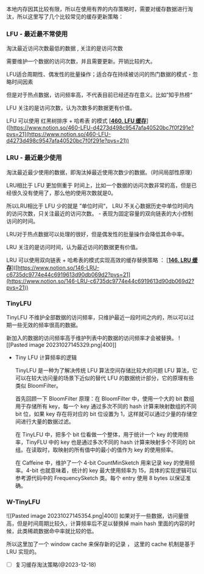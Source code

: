 
本地内存因其比较有限，所以在使用有界的内存策略时，需要对缓存数据进行淘汰，所以这里写了几个比较常见的缓存更新策略：

### LFU - 最近最不常使用

淘汰最近访问次数最低的数据 , 关注的是访问次数

需要维护一个数据的访问次数，并且需要更新。开销比较的大。

LFU适合周期性、偶发性的批量操作；适合存在持续被访问的热门数据的模式 - 忽略时间因素

但是对于热点数据，访问频率高，不代表目前已经还存在意义。比如”知乎热榜“

LFU 关注的是访问次数，认为次数多的数据更有价值。

LFU 可以使用 红黑树排序 + 哈希表 的模式 [**[460. LFU 缓存](https://leetcode.cn/problems/lfu-cache/)**]([https://www.notion.so/460-LFU-d4273d498c9547afa40520bc7f0f291e?pvs=21](https://www.notion.so/460-LFU-d4273d498c9547afa40520bc7f0f291e?pvs=21))

### LRU - 最近最少使用

淘汰最近最少使用的数据，即淘汰掉最近使用次数少的数据。（时间局部性原理）

LRU相比于 LFU 更加侧重于 时间上，比如一个数据的访问次数非常的高，但是已经很久没有使用了，那么他的使用次数就是0。

所以LRU相比于 LFU 少的就是 ”单位时间“， LRU 不关心数据历史中单位时间内的访问次数，只关注最近的访问次数。 - 表现为固定容量的双向链表的大小控制访问的时间。

LRU对于热点数据可以处理的很好，但是偶发性的批量操作会降低其命中率。

LRU 关注的是访问时间，认为最近访问的数据更有价值。

LRU 可以使用双向链表 + 哈希表的模式实现高效的缓存替换策略 ： [**[146. LRU 缓存](https://leetcode.cn/problems/lru-cache/)**]([https://www.notion.so/146-LRU-c6735dc9774e44c6919613d90db069d2?pvs=21](https://www.notion.so/146-LRU-c6735dc9774e44c6919613d90db069d2?pvs=21))

### TinyLFU

TinyLFU 不维护全部数据的访问频率，只维护最近一段时间之内的，所以可以过期一些无效的频率很高的数据。

新加入的数据的访问频率高于维护列表中的数据的访问频率才会被替换。
![[Pasted image 20231027145329.png|400]]
- Tiny LFU 计算频率的逻辑
    
    TinyLFU 是一种为了解决传统 LFU 算法空间存储比较大的问题 LFU 算法，它可以在较大访问量的场景下近似的替代 LFU 的数据统计部分，它的原理有些类似 BloomFilter。
    
    首先回顾一下 BloomFilter 原理：在 BloomFilter 中，使用一个大的 bit 数组用于存储所有 key，每一个 key 通过多次不同的 hash 计算来映射数组的不同 bit 位，如果 key 存在将对应的 bit 位设置为 1，这样就可以通过少量的存储空间进行大量的数据过滤。
    
    在 TinyLFU 中，把多个 bit 位看做一个整体，用于统计一个 key 的使用频率，TinyFLU 中的 key 也是通过多次不同的 hash 计算来映射多个不同的 bit 组。在读取时，取映射的所有值中的最小的值作为 key 的使用频率。
    
    在 Caffeine 中，维护了一个 4-bit CountMinSketch 用来记录 key 的使用频率。4-bit 也就意味着，统计的 key 最大使用频率为 15，具体的实现逻辑可以参考源代码中的 FrequencySketch 类。每个 entry 使用 8 bytes 以保证准确。
    

### **W-TinyLFU**
![[Pasted image 20231027145354.png|400]]
如果对于一些数据，访问量很高，但是时间周期比较久，计算频率后不足以替换掉 main hash 里面的内容的时候，此类稀疏数据命中率就比较的低。

所以这里加了一个 window cache 来保存新的记录 ， 这里的 cache 机制是基于 LRU 实现的。

- [ ]  复习缓存淘汰策略(@2023-12-18)